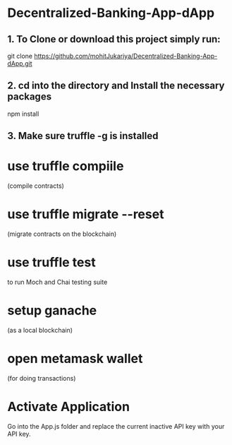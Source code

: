 # Decentralized-Banking-App-dApp
## 1. To Clone or download this project simply run:
git clone https://github.com/mohitJukariya/Decentralized-Banking-App-dApp.git

## 2. cd into the directory and Install the necessary packages
npm install

## 3. Make sure truffle -g is installed

# use truffle compiile
(compile contracts)

# use truffle migrate --reset
(migrate contracts on the blockchain)

# use truffle test
to run Moch and Chai testing suite

# setup ganache
(as a local blockchain)

# open metamask wallet
(for doing transactions)

# Activate Application
Go into the App.js folder and replace the current inactive API key with your API key.
